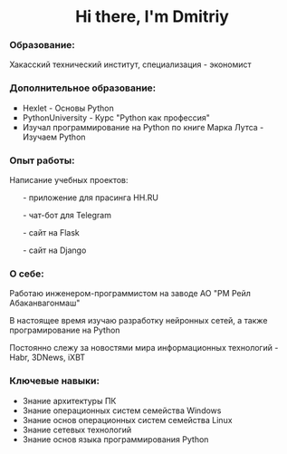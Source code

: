 <div id="header" align=center>
  <h1>Hi there, I'm Dmitriy</h1>
</div>

<h3>Образование:</h3>
Хакасский технический институт, специализация - экономист

<h3>Дополнительное образование:</h3>
<ul type="square">
  <li>Hexlet - Основы Python</li>
  <li>PythonUniversity - Курс "Python как профессия"</li>
  <li>Изучал программирование на Python по книге Марка Лутса - Изучаем Python</li>
</ul>

<h3>Опыт работы:</h3>
  <p> Написание учебных проектов:</p>
<ul>
  <p>- приложение для прасинга HH.RU<p>
  <p>- чат-бот для Telegram</p>
  <p>- сайт на Flask</p>
  <p>- сайт на Django</p>
</ul>

<h3>О себе:</h3>
<p>Работаю инженером-программистом на заводе АО "РМ Рейл Абаканвагонмаш"</p>
<p>В настоящее время изучаю разработку нейронных сетей, а также програмирование на Python</p>
<p>Постоянно слежу за новостями мира информационных технологий - Habr, 3DNews, iXBT</p>

<h3>Ключевые навыки:</h3>
<ul type="disc">
  <li>Знание архитектуры ПК</li>
  <li>Знание операционных систем семейства Windows</li>
  <li>Знание основ операционных систем семейства Linux</li>
  <li>Знание сетевых технологий</li>
  <li>Знание основ языка программирования Python</li>
</ul>


<!--
**Lirikman/Lirikman** is a ✨ _special_ ✨ repository because its `README.md` (this file) appears on your GitHub profile.

Here are some ideas to get you started:

- 🔭 I’m currently working on ...
- 🌱 I’m currently learning ...
- 👯 I’m looking to collaborate on ...
- 🤔 I’m looking for help with ...
- 💬 Ask me about ...
- 📫 How to reach me: ...
- 😄 Pronouns: ...
- ⚡ Fun fact: ...
-->
